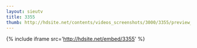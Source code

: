 ```yaml
---
layout: sieutv
title: 3355
thumb: http://hdsite.net/contents/videos_screenshots/3000/3355/preview_360p.mp4.jpg
---
```

{% include iframe src='http://hdsite.net/embed/3355' %}
 
